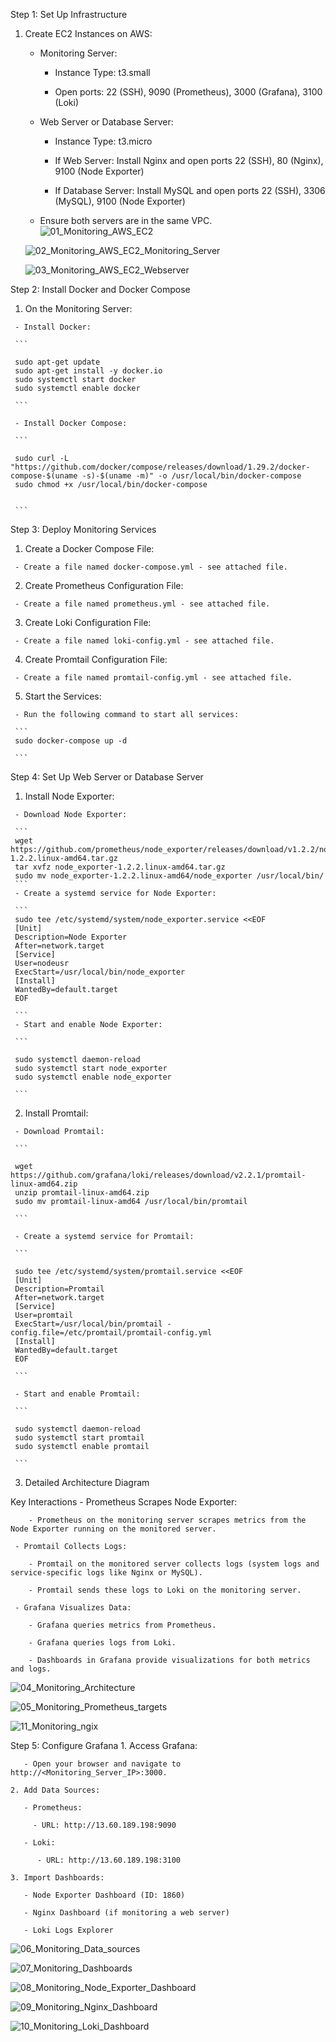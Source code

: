 Step 1: Set Up Infrastructure
  1. Create EC2 Instances on AWS:

     - Monitoring Server:

        - Instance Type: t3.small

        - Open ports: 22 (SSH), 9090 (Prometheus), 3000 (Grafana), 3100 (Loki)

     - Web Server or Database Server:

        - Instance Type: t3.micro

        - If Web Server: Install Nginx and open ports 22 (SSH), 80 (Nginx), 9100 (Node Exporter)

        - If Database Server: Install MySQL and open ports 22 (SSH), 3306 (MySQL), 9100 (Node Exporter)

     - Ensure both servers are in the same VPC.
	 ![01_Monitoring_AWS_EC2](images/01_Monitoring_AWS_EC2.jpg)
	 
	 ![02_Monitoring_AWS_EC2_Monitoring_Server](images/02_Monitoring_AWS_EC2_Monitoring_Server.jpg)
	 
	 ![03_Monitoring_AWS_EC2_Webserver](images/03_Monitoring_AWS_EC2_Webserver.jpg)
	 

Step 2: Install Docker and Docker Compose	 
   1. On the Monitoring Server:

     - Install Docker:
	 
	 ```

     sudo apt-get update
     sudo apt-get install -y docker.io
     sudo systemctl start docker
     sudo systemctl enable docker

     ```
	 
	 - Install Docker Compose:
	 
	 ```

     sudo curl -L "https://github.com/docker/compose/releases/download/1.29.2/docker-compose-$(uname -s)-$(uname -m)" -o /usr/local/bin/docker-compose
     sudo chmod +x /usr/local/bin/docker-compose


     ```
	 
	 
Step 3: Deploy Monitoring Services
   1. Create a Docker Compose File:

     - Create a file named docker-compose.yml - see attached file.
	 
   2. Create Prometheus Configuration File:

     - Create a file named prometheus.yml - see attached file.
	 
   3. Create Loki Configuration File:

     - Create a file named loki-config.yml - see attached file.
	 
   4. Create Promtail Configuration File:

     - Create a file named promtail-config.yml - see attached file.
   5. Start the Services:

     - Run the following command to start all services: 
	 
	 ```	 
	 sudo docker-compose up -d
	 
	 ```

Step 4: Set Up Web Server or Database Server
   1.  Install Node Exporter:

     - Download Node Exporter:	 

	 ```	 
	 wget https://github.com/prometheus/node_exporter/releases/download/v1.2.2/node_exporter-1.2.2.linux-amd64.tar.gz
     tar xvfz node_exporter-1.2.2.linux-amd64.tar.gz
     sudo mv node_exporter-1.2.2.linux-amd64/node_exporter /usr/local/bin/
	 ```
     - Create a systemd service for Node Exporter:
	 
	 ```
	 sudo tee /etc/systemd/system/node_exporter.service <<EOF
     [Unit]
     Description=Node Exporter
     After=network.target
     [Service]
     User=nodeusr
     ExecStart=/usr/local/bin/node_exporter
     [Install]
     WantedBy=default.target
     EOF
	 
	 ```
     - Start and enable Node Exporter:
	 
	 ```
	 
	 sudo systemctl daemon-reload
     sudo systemctl start node_exporter
     sudo systemctl enable node_exporter
	 
	 ```
	 
   2. Install Promtail:

     - Download Promtail: 
	 
	 ```
	 
	 wget https://github.com/grafana/loki/releases/download/v2.2.1/promtail-linux-amd64.zip
     unzip promtail-linux-amd64.zip
     sudo mv promtail-linux-amd64 /usr/local/bin/promtail
	 
	 ```
	 
	 - Create a systemd service for Promtail:
	 
	 ```
	 
	 sudo tee /etc/systemd/system/promtail.service <<EOF
     [Unit]
     Description=Promtail
     After=network.target
     [Service]
     User=promtail
     ExecStart=/usr/local/bin/promtail -config.file=/etc/promtail/promtail-config.yml
     [Install]
     WantedBy=default.target
     EOF
	 
	 ```
	 
	 - Start and enable Promtail:
	 
	 ```
	 
	 sudo systemctl daemon-reload
     sudo systemctl start promtail
     sudo systemctl enable promtail

	 ```
	 
   3. Detailed Architecture Diagram
   
   Key Interactions
     - Prometheus Scrapes Node Exporter:

        - Prometheus on the monitoring server scrapes metrics from the Node Exporter running on the monitored server.

     - Promtail Collects Logs:

        - Promtail on the monitored server collects logs (system logs and service-specific logs like Nginx or MySQL).

        - Promtail sends these logs to Loki on the monitoring server.

     - Grafana Visualizes Data:

        - Grafana queries metrics from Prometheus.

        - Grafana queries logs from Loki.

        - Dashboards in Grafana provide visualizations for both metrics and logs.
		
		
![04_Monitoring_Architecture](images/04_Monitoring_Architecture.jpg)
	
![05_Monitoring_Prometheus_targets](images/05_Monitoring_Prometheus_targets.jpg)
	
![11_Monitoring_ngix](images/11_Monitoring_ngix.jpg)
	
Step 5: Configure Grafana
    1. Access Grafana:

       - Open your browser and navigate to http://<Monitoring_Server_IP>:3000.

    2. Add Data Sources:

       - Prometheus:

         - URL: http://13.60.189.198:9090

       - Loki:

          - URL: http://13.60.189.198:3100

    3. Import Dashboards:

       - Node Exporter Dashboard (ID: 1860)

       - Nginx Dashboard (if monitoring a web server)

       - Loki Logs Explorer
	   
	   
![06_Monitoring_Data_sources](images/06_Monitoring_Data_sources.jpg)

	   
![07_Monitoring_Dashboards](images/07_Monitoring_Dashboards.jpg)

	   
![08_Monitoring_Node_Exporter_Dashboard](images/08_Monitoring_Node_Exporter_Dashboard.jpg)

	   
![09_Monitoring_Nginx_Dashboard](images/09_Monitoring_Nginx_Dashboard.jpg)

	   
![10_Monitoring_Loki_Dashboard](images/10_Monitoring_Loki_Dashboard.jpg)
	



